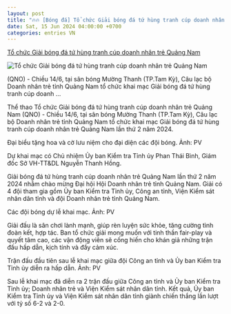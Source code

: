 ```yaml
---
layout: post
title: "🔥🔥 [Bóng đá] Tổ chức Giải bóng đá tứ hùng tranh cúp doanh nhân trẻ Quảng Nam"
date: Sat, 15 Jun 2024 04:00:00 +0700
categories: entries VN
---
```

[Tổ chức Giải bóng đá tứ hùng tranh cúp doanh nhân trẻ Quảng Nam](https://baoquangnam.vn/to-chuc-giai-bong-da-tu-hung-tranh-cup-doanh-nhan-tre-quang-nam-3136411.html)

![Tổ chức Giải bóng đá tứ hùng tranh cúp doanh nhân trẻ Quảng Nam](https://bqn.1cdn.vn/thumbs/1200x630/2024/06/15/z5539133264958_a75c7d4a37f4504d09e3970a462d8e68.jpg)

(QNO) - Chiều 14/6, tại sân bóng Mường Thanh (TP.Tam Kỳ), Câu lạc bộ Doanh nhân trẻ tỉnh Quảng Nam tổ chức khai mạc Giải bóng đá tứ hùng tranh cúp doanh ...

Thể thao Tổ chức Giải bóng đá tứ hùng tranh cúp doanh nhân trẻ Quảng Nam (QNO) - Chiều 14/6, tại sân bóng Mường Thanh (TP.Tam Kỳ), Câu lạc bộ Doanh nhân trẻ tỉnh Quảng Nam tổ chức khai mạc Giải bóng đá tứ hùng tranh cúp doanh nhân trẻ Quảng Nam lần thứ 2 năm 2024.

Đại biểu tặng hoa và cờ lưu niệm cho đại diện các đội bóng. Ảnh: PV

Dự khai mạc có Chủ nhiệm Ủy ban Kiểm tra Tỉnh ủy Phan Thái Bình, Giám đốc Sở VH-TT&DL Nguyễn Thanh Hồng.

Giải bóng đá tứ hùng tranh cúp doanh nhân trẻ Quảng Nam lần thứ 2 năm 2024 nhằm chào mừng Đại hội Hội Doanh nhân trẻ tỉnh Quảng Nam. Giải có 4 đội tham gia gồm Ủy ban Kiểm tra Tỉnh ủy, Công an tỉnh, Viện Kiểm sát nhân dân tỉnh và đội Doanh nhân trẻ tỉnh Quảng Nam.

Các đội bóng dự lễ khai mạc. Ảnh: PV

Giải đấu là sân chơi lành mạnh, giúp rèn luyện sức khỏe, tăng cường tình đoàn kết, hợp tác. Ban tổ chức giải mong muốn với tinh thần fair-play và quyết tâm cao, các vận động viên sẽ cống hiến cho khán giả những trận đấu hấp dẫn, kịch tính và đầy cảm xúc.

Trận đấu đầu tiên sau lễ khai mạc giữa đội Công an tỉnh và Ủy ban Kiểm tra Tỉnh ủy diễn ra hấp dẫn. Ảnh: PV

Sau lễ khai mạc đã diễn ra 2 trận đấu giữa Công an tỉnh và Ủy ban Kiểm tra Tỉnh ủy; Doanh nhân trẻ và Viện Kiểm sát nhân dân tỉnh. Kết quả, Ủy ban Kiểm tra Tỉnh ủy và Viện Kiểm sát nhân dân tỉnh giành chiến thắng lần lượt với tỷ số 6-2 và 2-0.

